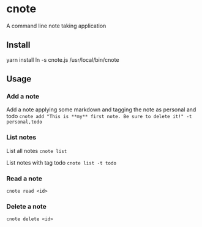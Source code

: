 # cnote
A command line note taking application

## Install
yarn install
ln -s cnote.js /usr/local/bin/cnote

## Usage
### Add a note
Add a note applying some markdown and tagging the note as personal and todo
`cnote add "This is **my** first note. Be sure to delete it!" -t personal,todo`

### List notes
List all notes 
`cnote list`

List notes with tag todo 
`cnote list -t todo`

### Read a note
`cnote read <id>` 

### Delete a note
`cnote delete <id>` 
